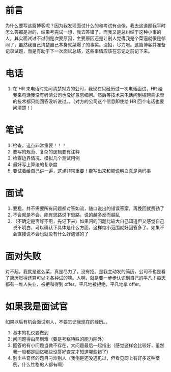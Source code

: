 # 前言

为什么要写这篇博客呢？因为我发现面试什么的和考试有点像，我去这道题我平时怎么答都是对的，结果考完试一想，我去答错了。而我又是总纠结于这种小事的人，其实面试过不过倒是次要原因，主要原因还是让别人觉得我是个菜逼就很是郁闷了，虽然我自己清楚自己本身就菜爆了的事实。没招，尽力呗。这篇博客并准备记录试题，而是有助于下一次面试总结，这些事情应该在忘记之前记下来。

# 电话

1.  在 HR 来电话时先问清楚对方的公司，我现在只经历过一次电话面试，HR 给我来电话我没有听清公司也没好意思细问。然后等技术来电话问到招聘需求里的技术都只能回答没听说过。。（对方的公司这个信息即使给 HR 回个电话也要问清楚！）

# 笔试

1.  检查，这点非常重要！！！
2.  要写的规范、复杂的逻辑要有注释
3.  检查边界情况、模拟几个测试用例
4.  最好写上算法的复杂度
5.  要试着给自己讲一遍，这点非常重要！能写出来和能说明白真是两码事

# 面试

1.  要稳，并不需要所有问题都对答如流，随口说出的错误答案，再挽回就费劲了
2.  不会就是不会，能有思路说下思路，说的越多反而越乱
3.  （不确定是否好不用，先记下来）如果问的问题比较大自己知道但又感觉自己说不明白，可以确认下具体是什么方面，这样缩小范围就好回答多了。如果不会直接说不会也就没有什么好遗憾的了

# 面对失败

对不起，我就是这么菜，真是尽力了，没有招。是我主动发的简历，公司不也是看了简历觉得还算可以才各种试的嘛。人啊，就是要一步步认识到自己的平凡！每天都有一堆人失业、被拒和得到 offer。平凡地被拒绝，平凡地拿 offer。

# 如果我是面试官

如果以后有机会面试别人，不要忘记我现在的经历。。

1.  基本的礼仪要做到
2.  问问题得由简到难（要是考察特殊的能力除外）
3.  回答的有小问题当做不存在，大问题最后一起指出（感觉这样会比较好，虽然我一般都是回忆哪些没答好查完才知道哪些错了）
4.  别出些奇怪的题目刁难别人（我倒是还没遇见过，但看见网上有好多这种案例，什么性格的人都有啊）
